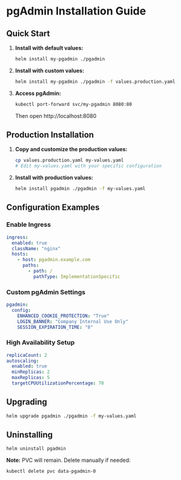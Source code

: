 # pgAdmin Installation Guide

## Quick Start

1. **Install with default values:**
   ```bash
   helm install my-pgadmin ./pgadmin
   ```

2. **Install with custom values:**
   ```bash
   helm install my-pgadmin ./pgadmin -f values.production.yaml
   ```

3. **Access pgAdmin:**
   ```bash
   kubectl port-forward svc/my-pgadmin 8080:80
   ```
   Then open http://localhost:8080

## Production Installation

1. **Copy and customize the production values:**
   ```bash
   cp values.production.yaml my-values.yaml
   # Edit my-values.yaml with your specific configuration
   ```

2. **Install with production values:**
   ```bash
   helm install pgadmin ./pgadmin -f my-values.yaml
   ```

## Configuration Examples

### Enable Ingress
```yaml
ingress:
  enabled: true
  className: "nginx"
  hosts:
    - host: pgadmin.example.com
      paths:
        - path: /
          pathType: ImplementationSpecific
```

### Custom pgAdmin Settings
```yaml
pgadmin:
  config:
    ENHANCED_COOKIE_PROTECTION: "True"
    LOGIN_BANNER: "Company Internal Use Only"
    SESSION_EXPIRATION_TIME: "8"
```

### High Availability Setup
```yaml
replicaCount: 2
autoscaling:
  enabled: true
  minReplicas: 2
  maxReplicas: 5
  targetCPUUtilizationPercentage: 70
```

## Upgrading

```bash
helm upgrade pgadmin ./pgadmin -f my-values.yaml
```

## Uninstalling

```bash
helm uninstall pgadmin
```

**Note:** PVC will remain. Delete manually if needed:
```bash
kubectl delete pvc data-pgadmin-0
```
